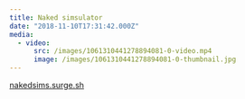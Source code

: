 ```yaml
---
title: Naked simsulator
date: "2018-11-10T17:31:42.000Z"
media:
  - video:
      src: /images/1061310441278894081-0-video.mp4
      image: /images/1061310441278894081-0-thumbnail.jpg
---
```


[nakedsims.surge.sh](https://nakedsims.surge.sh/)
